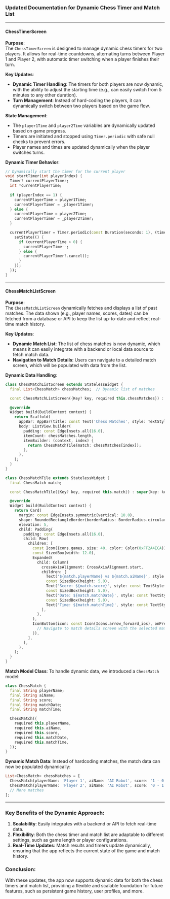 ### Updated Documentation for Dynamic Chess Timer and Match List

---

#### **ChessTimerScreen**

**Purpose**:  
The `ChessTimerScreen` is designed to manage dynamic chess timers for two players. It allows for real-time countdowns, alternating turns between Player 1 and Player 2, with automatic timer switching when a player finishes their turn.

**Key Updates**:
- **Dynamic Timer Handling**: The timers for both players are now dynamic, with the ability to adjust the starting time (e.g., can easily switch from 5 minutes to any other duration).
- **Turn Management**: Instead of hard-coding the players, it can dynamically switch between two players based on the game flow.

**State Management**:
- The `player1Time` and `player2Time` variables are dynamically updated based on game progress.
- Timers are initiated and stopped using `Timer.periodic` with safe null checks to prevent errors.
- Player names and times are updated dynamically when the player switches turns.

**Dynamic Timer Behavior**:
```dart
// Dynamically start the timer for the current player
void startTimer(int playerIndex) {
  Timer? currentPlayerTimer;
  int *currentPlayerTime;
  
  if (playerIndex == 1) {
    currentPlayerTime = player1Time;
    currentPlayerTimer = _player1Timer;
  } else {
    currentPlayerTime = player2Time;
    currentPlayerTimer = _player2Timer;
  }

  currentPlayerTimer = Timer.periodic(const Duration(seconds: 1), (timer) {
    setState(() {
      if (currentPlayerTime > 0) {
        currentPlayerTime--;
      } else {
        currentPlayerTimer?.cancel();
      }
    });
  });
}
```

---

#### **ChessMatchListScreen**

**Purpose**:  
The `ChessMatchListScreen` dynamically fetches and displays a list of past matches. The data shown (e.g., player names, scores, dates) can be fetched from a database or API to keep the list up-to-date and reflect real-time match history.

**Key Updates**:
- **Dynamic Match List**: The list of chess matches is now dynamic, which means it can easily integrate with a backend or local data source to fetch match data.
- **Navigation to Match Details**: Users can navigate to a detailed match screen, which will be populated with data from the list.

**Dynamic Data Handling**:
```dart
class ChessMatchListScreen extends StatelessWidget {
  final List<ChessMatch> chessMatches;  // Dynamic list of matches

  const ChessMatchListScreen({Key? key, required this.chessMatches}) : super(key: key);

  @override
  Widget build(BuildContext context) {
    return Scaffold(
      appBar: AppBar(title: const Text('Chess Matches', style: TextStyle(color: Colors.white, fontWeight: FontWeight.bold)), backgroundColor: Colors.brown),
      body: ListView.builder(
        padding: const EdgeInsets.all(16.0),
        itemCount: chessMatches.length,
        itemBuilder: (context, index) {
          return ChessMatchTile(match: chessMatches[index]);
        },
      ),
    );
  }
}

class ChessMatchTile extends StatelessWidget {
  final ChessMatch match;

  const ChessMatchTile({Key? key, required this.match}) : super(key: key);

  @override
  Widget build(BuildContext context) {
    return Card(
      margin: const EdgeInsets.symmetric(vertical: 10.0),
      shape: RoundedRectangleBorder(borderRadius: BorderRadius.circular(10.0)),
      elevation: 5,
      child: Padding(
        padding: const EdgeInsets.all(16.0),
        child: Row(
          children: [
            const Icon(Icons.games, size: 40, color: Color(0xFF2A4ECA)),
            const SizedBox(width: 12.0),
            Expanded(
              child: Column(
                crossAxisAlignment: CrossAxisAlignment.start,
                children: [
                  Text('${match.playerName} vs ${match.aiName}', style: const TextStyle(fontSize: 18.0, fontWeight: FontWeight.bold)),
                  const SizedBox(height: 5.0),
                  Text('Score: ${match.score}', style: const TextStyle(fontSize: 16.0, color: Color(0xFF61677D))),
                  const SizedBox(height: 5.0),
                  Text('Date: ${match.matchDate}', style: const TextStyle(fontSize: 14.0, color: Color(0xFF61677D))),
                  const SizedBox(height: 5.0),
                  Text('Time: ${match.matchTime}', style: const TextStyle(fontSize: 14.0, color: Color(0xFF61677D))),
                ],
              ),
            ),
            IconButton(icon: const Icon(Icons.arrow_forward_ios), onPressed: () {
              // Navigate to match details screen with the selected match
            }),
          ],
        ),
      ),
    );
  }
}
```

**Match Model Class**:
To handle dynamic data, we introduced a `ChessMatch` model:
```dart
class ChessMatch {
  final String playerName;
  final String aiName;
  final String score;
  final String matchDate;
  final String matchTime;

  ChessMatch({
    required this.playerName,
    required this.aiName,
    required this.score,
    required this.matchDate,
    required this.matchTime,
  });
}
```

**Dynamic Match Data**:
Instead of hardcoding matches, the match data can now be populated dynamically:
```dart
List<ChessMatch> chessMatches = [
  ChessMatch(playerName: 'Player 1', aiName: 'AI Robot', score: '1 - 0', matchDate: '2024-11-20', matchTime: '12:00 PM'),
  ChessMatch(playerName: 'Player 2', aiName: 'AI Robot', score: '0 - 1', matchDate: '2024-11-19', matchTime: '3:00 PM'),
  // More matches
];
```

---

### **Key Benefits of the Dynamic Approach**:
1. **Scalability**: Easily integrates with a backend or API to fetch real-time data.
2. **Flexibility**: Both the chess timer and match list are adaptable to different settings, such as game length or player configurations.
3. **Real-Time Updates**: Match results and timers update dynamically, ensuring that the app reflects the current state of the game and match history.

### **Conclusion**:
With these updates, the app now supports dynamic data for both the chess timers and match list, providing a flexible and scalable foundation for future features, such as persistent game history, user profiles, and more.